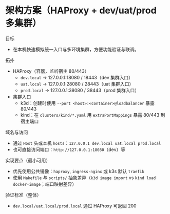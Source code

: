 # 架构方案（HAProxy + dev/uat/prod 多集群）

目标
- 在本机快速模拟统一入口与多环境集群，方便功能验证与联调。

拓扑
- HAProxy（容器，监听宿主 80/443）
  - `dev.local` -> 127.0.0.1:18080 / 18443（dev 集群入口）
  - `uat.local` -> 127.0.0.1:28080 / 28443（uat 集群入口）
  - `prod.local` -> 127.0.0.1:38080 / 38443（prod 集群入口）
- 集群入口
  - k3d：创建时使用 `--port <host>:<container>@loadbalancer` 暴露 80/443
  - kind：在 `clusters/kind/*.yaml` 用 `extraPortMappings` 暴露 80/443 到宿主端口

域名与访问
- 通过 `Host` 头或本机 `hosts`：`127.0.0.1 dev.local uat.local prod.local`
- 也可直接访问端口：`http://127.0.0.1:18080`（dev）等

实现要点（最小可用）
- 优先使用公共镜像：`haproxy`, `ingress-nginx` 或 k3s 默认 `traefik`
- 使用 `Makefile` 与 `scripts/` 抽象差异（`k3d image import` vs `kind load docker-image`；端口映射差异）

验证标准（整体）
- `dev.local/uat.local/prod.local` 通过 HAProxy 可返回 200
